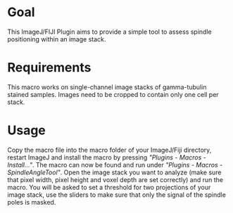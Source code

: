 # Goal
This ImageJ/FIJI Plugin aims to provide a simple tool to assess spindle positioning within an image stack.

# Requirements
This macro works on single-channel image stacks of gamma-tubulin stained samples. Images need to be cropped to contain only one cell per stack.

# Usage
Copy the macro file into the macro folder of your ImageJ/Fiji directory, restart ImageJ and install the macro by pressing *"Plugins - Macros - Install..."*. 
The macro can now be found and run under *"Plugins - Macros - SpindleAngleTool"*.
Open the image stack you want to analyze (make sure that pixel width, pixel height and voxel depth are set correctly) and run the macro.
You will be asked to set a threshold for two projections of your image stack, use the sliders to make sure that only the signal of the spindle poles is masked.
